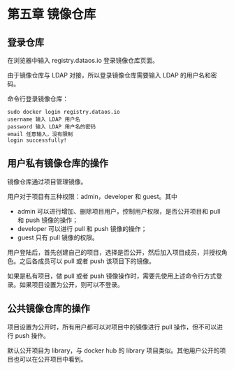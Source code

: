 # 第五章 镜像仓库

## 登录仓库

在浏览器中输入 registry.dataos.io 登录镜像仓库页面。

由于镜像仓库与 LDAP 对接，所以登录镜像仓库需要输入 LDAP 的用户名和密码。

命令行登录镜像仓库：

    sudo docker login registry.dataos.io
    username 输入 LDAP 用户名
    password 输入 LDAP 用户名的密码
    email 任意输入，没有限制
    login successfully!

## 用户私有镜像仓库的操作

镜像仓库通过项目管理镜像。

用户对于项目有三种权限：admin，developer 和 guest。其中
- admin 可以进行增加、删除项目用户，控制用户权限，是否公开项目和 pull 和 push 镜像的操作；
- developer 可以进行 pull 和 push 镜像的操作；
- guest 只有 pull 镜像的权限。

用户登陆后，首先创建自己的项目，选择是否公开，然后加入项目成员，并授权角色。之后各成员可以 pull 或者 push 该项目下的镜像。

如果是私有项目，做 pull 或者 push 镜像操作时，需要先使用上述命令行方式登录。如果项目设置为公开，则可以不登录。

## 公共镜像仓库的操作

项目设置为公开时，所有用户都可以对项目中的镜像进行 pull 操作，但不可以进行 push 操作。

默认公开项目为 library，与 docker hub 的 library 项目类似。其他用户公开的项目也可以在公开项目中看到。